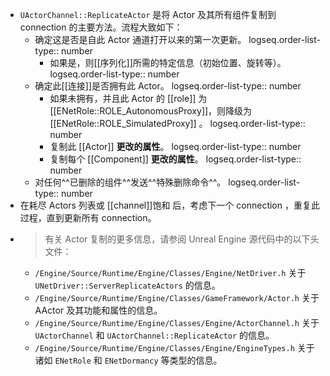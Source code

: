 - `UActorChannel::ReplicateActor` 是将 Actor 及其所有组件复制到 connection 的主要方法。流程大致如下：
	- 确定这是否是自此 Actor 通道打开以来的第一次更新。
	  logseq.order-list-type:: number
		- 如果是，则[[序列化]]所需的特定信息（初始位置、旋转等）。
		  logseq.order-list-type:: number
	- 确定此[[连接]]是否拥有此 Actor。
	  logseq.order-list-type:: number
		- 如果未拥有，并且此 Actor 的 [[role]] 为 [[ENetRole::ROLE_AutonomousProxy]]，则降级为 [[ENetRole::ROLE_SimulatedProxy]] 。
		  logseq.order-list-type:: number
		- 复制此 [[Actor]] **更改的属性**。
		  logseq.order-list-type:: number
		- 复制每个 [[Component]] **更改的属性**。
		  logseq.order-list-type:: number
	- 对任何^^已删除的组件^^发送^^特殊删除命令^^。
	  logseq.order-list-type:: number
- 在耗尽 Actors 列表或 [[channel]]饱和 后，考虑下一个 connection ，重复此过程，直到更新所有 connection。
- > 有关 Actor 复制的更多信息，请参阅 Unreal Engine 源代码中的以下头文件：
	- `/Engine/Source/Runtime/Engine/Classes/Engine/NetDriver.h`
	  关于 `UNetDriver::ServerReplicateActors` 的信息。
	- `/Engine/Source/Runtime/Engine/Classes/GameFramework/Actor.h`
	  关于 AActor 及其功能和属性的信息。
	- `/Engine/Source/Runtime/Engine/Classes/Engine/ActorChannel.h`
	  关于 `UActorChannel` 和 `UActorChannel::ReplicateActor` 的信息。
	- `/Engine/Source/Runtime/Engine/Classes/Engine/EngineTypes.h`
	  关于诸如 `ENetRole` 和 `ENetDormancy` 等类型的信息。